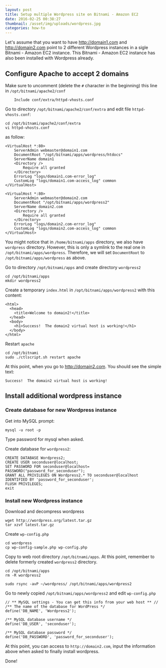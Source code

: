 ```yaml
---
layout: post
title: Setup multiple Wordpress site on Bitnami - Amazon EC2
date: 2016-02-25 00:38:27
thumbnail: /asset/img/uploads/wordpress.jpg
categories: how-to
---
```

Let's assume that you want to have <http://domain1.com> and <http://domain2.com> point to 2 different Wordpress instances in a sigle Bitnami - Amazon EC2 instance. This Bitnami - Amazon EC2 instance has also been installed with Wordpress already.

## Configure Apache to accept 2 domains
Make sure to uncomment (delete the `#` character in the beginning) this line in `/opt/bitnami/apache2/conf`

```
	Include conf/extra/httpd-vhosts.conf
```

Go to directory `/opt/bitnami/apache2/conf/extra` and edit file `httpd-vhosts.conf`:

	cd /opt/bitnami/apache2/conf/extra
	vi httpd-vhosts.conf

as follow:

	<VirtualHost *:80>
    	ServerAdmin webmaster@domain1.com
    	DocumentRoot "/opt/bitnami/apps/wordpress/htdocs"
	    ServerName domain1
    	<Directory />
        	Require all granted
	    </Directory>
    	ErrorLog "logs/domain1.com-error_log"
	    CustomLog "logs/domain1.com-access_log" common
	</VirtualHost>

	<VirtualHost *:80>
	    ServerAdmin webmaster@domain2.com
	    DocumentRoot "/opt/bitnami/apps/wordpress2"
	    ServerName domain2.com
	    <Directory />
	        Require all granted
	    </Directory>
	    ErrorLog "logs/domain2.com-error_log"
	    CustomLog "logs/domain2.com-access_log" common
	</VirtualHost>
	
You might notice that in `/home/bitnami/apps` directory, we also have `wordpress` directory. However, this is only a symlink to the real one in `/opt/bitnami/apps/wordpress`. Therefore, we will set `DocumentRoot` to `/opt/bitnami/apps/wordpress` as above.

Go to directory `/opt/bitnami/apps` and create directory `wordpress2`

	cd /opt/bitnami/apps
	mkdir wordpress2
	
Create a temporary `index.html` in `/opt/bitnami/apps/wordpress2` with this content:
	
	<html>
	  <head>
	    <title>Welcome to domain2!</title>
	  </head>
	  <body>
	    <h1>Success!  The domain2 virtual host is working!</h1>
	  </body>
	</html>

Restart `apache`

	cd /opt/bitnami
	sudo ./ctlscript.sh restart apache
	
At this point, when you go to <http://domain2.com>. You should see the simple text:

	Success!  The domain2 virtual host is working!
	
## Install additional wordpress instance
### Create database for new Wordpress instance
	
Get into MySQL prompt:

	mysql -u root -p
	
Type password for mysql when asked.

Create database for `wordpress2`:

```
CREATE DATABASE Wordpress2;
CREATE USER seconduser@localhost;
SET PASSWORD FOR seconduser@localhost= PASSWORD("password_for_seconduser");
GRANT ALL PRIVILEGES ON Wordpress2.* TO seconduser@localhost IDENTIFIED BY 'password_for_seconduser';
FLUSH PRIVILEGES;
exit
```

### Install new Wordpress instance
Download and decompress wordpress

	wget http://wordpress.org/latest.tar.gz
	tar xzvf latest.tar.gz
	
Create `wp-config.php`
	
	cd wordpress
	cp wp-config-sample.php wp-config.php

Copy to web root directory `/opt/bitnami/apps`. At this point, remember to delete formerly created `wordpress2` directory.
	
	cd /opt/bitnami/apps
	rm -R wordpress2
	
	sudo rsync -avP ~/wordpress/ /opt/bitnami/apps/wordpress2

Go to newly copied `/opt/bitnami/apps/wordpress2` and edit `wp-config.php`
	
	// ** MySQL settings - You can get this info from your web host ** //
	/** The name of the database for WordPress */
	define('DB_NAME', 'Wordpress2');
	
	/** MySQL database username */
	define('DB_USER', 'seconduser');
	
	/** MySQL database password */
	define('DB_PASSWORD', 'password_for_seconduser');	
	
At this point, you can access to `http://domain2.com`, input the information above when asked to finally install wordpress.

Done!